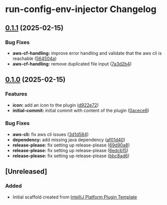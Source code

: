 <!-- Keep a Changelog guide -> https://keepachangelog.com -->

# run-config-env-injector Changelog

## [0.1.1](https://github.com/mpecan/run-config-env-injector/compare/v0.1.0...v0.1.1) (2025-02-15)


### Bug Fixes

* **aws-cf-handling:** improve error handling and validate that the aws cli is reachable ([564504a](https://github.com/mpecan/run-config-env-injector/commit/564504ac7493cdce3d877c99cbb2785c08b1d2ed))
* **aws-cf-handling:** remove duplicated file input ([7a3d2b4](https://github.com/mpecan/run-config-env-injector/commit/7a3d2b43f67499ce3b24247277051280b445ee5c))

## [0.1.0](https://github.com/mpecan/run-config-env-injector/compare/v0.0.1...v0.1.0) (2025-02-15)


### Features

* **icon:** add an icon to the plugin ([d922e72](https://github.com/mpecan/run-config-env-injector/commit/d922e725145fdd1b1eb7cca4a4827ee8ad2c2bdf))
* **initial-commit:** initial commit with content of the plugin ([0acece6](https://github.com/mpecan/run-config-env-injector/commit/0acece6e963b64cbf2b1389b4a41c36b0ea7ee8e))


### Bug Fixes

* **aws-cli:** fix aws cli issues ([3d1d584](https://github.com/mpecan/run-config-env-injector/commit/3d1d58492383583127b25fc17f3a21dc4cf805e7))
* **dependency:** add missing java dependency ([af01d40](https://github.com/mpecan/run-config-env-injector/commit/af01d404b723c221603c8b4a2a5f73054852ce5b))
* **release-please:** fix setting up release-please ([69d90a8](https://github.com/mpecan/run-config-env-injector/commit/69d90a881fada5624630a8fd8817c322edae332a))
* **release-please:** fix setting up release-please ([6edcb15](https://github.com/mpecan/run-config-env-injector/commit/6edcb15436bd6c662e07d7209c454a186fc2a56c))
* **release-please:** fix setting up release-please ([bbc8ad6](https://github.com/mpecan/run-config-env-injector/commit/bbc8ad677de5597ddd88700800be0f68ed3e9106))

## [Unreleased]
### Added
- Initial scaffold created from [IntelliJ Platform Plugin Template](https://github.com/JetBrains/intellij-platform-plugin-template)

